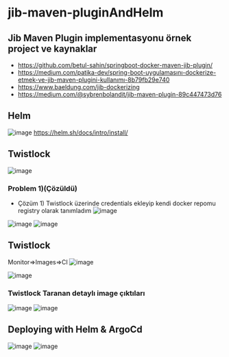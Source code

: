 # jib-maven-pluginAndHelm

## Jib Maven Plugin implementasyonu örnek project ve kaynaklar

- https://github.com/betul-sahin/springboot-docker-maven-jib-plugin/
- https://medium.com/patika-dev/spring-boot-uygulamasını-dockerize-etmek-ve-jib-maven-plugini-kullanımı-8b79fb29e740
- https://www.baeldung.com/jib-dockerizing
- https://medium.com/@sybrenbolandit/jib-maven-plugin-89c447473d76

## Helm 

![image](https://user-images.githubusercontent.com/74687192/221689453-8b510151-be36-4966-b11a-b1090eb03372.png)
https://helm.sh/docs/intro/install/
## Twistlock
![image](https://user-images.githubusercontent.com/74687192/221972214-6f0ede68-592c-43dd-92c5-443bb87efcd5.png)

### Problem 1)(Çözüldü)

- Çözüm 1) Twistlock üzerinde credentials ekleyip kendi docker repomu registry olarak tanımladım
 ![image](https://user-images.githubusercontent.com/74687192/221976671-e9fb8043-c53d-4a90-8b86-caf7c7f7704b.png)
 
![image](https://user-images.githubusercontent.com/74687192/225973453-0ebcbe17-90c5-4566-ba61-49839044d8fb.png)
![image](https://user-images.githubusercontent.com/74687192/225973654-c913dcc6-fd0a-40dd-8576-d18767afd43a.png)

 
## Twistlock
Monitor=>Images=>CI
![image](https://user-images.githubusercontent.com/74687192/225973807-7db13c38-13f3-49bf-a548-229671a95536.png)

![image](https://user-images.githubusercontent.com/74687192/225972317-fecae148-e850-40a4-887f-451999f3ebe4.png)

### Twistlock Taranan detaylı image çıktıları
![image](https://user-images.githubusercontent.com/74687192/225972555-1fdc5c3d-9214-4b25-826a-61208d236ab2.png)
![image](https://user-images.githubusercontent.com/74687192/225972590-db0482cf-30ca-4ae8-9f0b-56075e84725c.png)

## Deploying with Helm & ArgoCd
![image](https://user-images.githubusercontent.com/74687192/231482958-751b5ad7-b3b8-4259-996d-d5f3cc82c59f.png)
![image](https://user-images.githubusercontent.com/74687192/231483061-855610ae-a6fe-4c39-9b01-d5d3ad6e2865.png)


